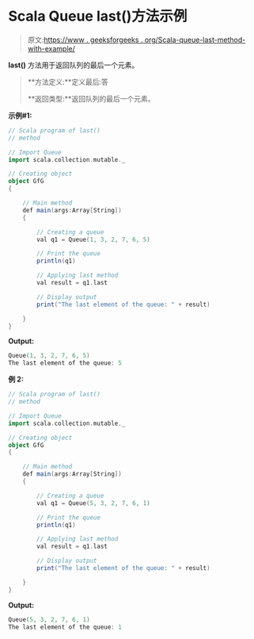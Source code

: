 # Scala Queue last()方法示例

> 原文:[https://www . geeksforgeeks . org/Scala-queue-last-method-with-example/](https://www.geeksforgeeks.org/scala-queue-last-method-with-example/)

**last()** 方法用于返回队列的最后一个元素。

> **方法定义:**定义最后:答
> 
> **返回类型:**返回队列的最后一个元素。

**示例#1:**

```scala
// Scala program of last() 
// method 

// Import Queue  
import scala.collection.mutable._

// Creating object 
object GfG 
{ 

    // Main method 
    def main(args:Array[String]) 
    { 

        // Creating a queue 
        val q1 = Queue(1, 3, 2, 7, 6, 5) 

        // Print the queue
        println(q1)

        // Applying last method 
        val result = q1.last

        // Display output
        print("The last element of the queue: " + result)

    } 
} 
```

**Output:**

```scala
Queue(1, 3, 2, 7, 6, 5)
The last element of the queue: 5

```

**例 2:**

```scala
// Scala program of last() 
// method 

// Import Queue  
import scala.collection.mutable._

// Creating object 
object GfG 
{ 

    // Main method 
    def main(args:Array[String]) 
    { 

        // Creating a queue 
        val q1 = Queue(5, 3, 2, 7, 6, 1) 

        // Print the queue
        println(q1)

        // Applying last method 
        val result = q1.last

        // Display output
        print("The last element of the queue: " + result)

    } 
} 
```

**Output:**

```scala
Queue(5, 3, 2, 7, 6, 1)
The last element of the queue: 1

```